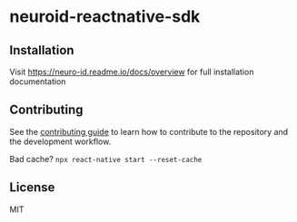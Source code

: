 # neuroid-reactnative-sdk

## Installation

Visit https://neuro-id.readme.io/docs/overview for full installation documentation

## Contributing

See the [contributing guide](CONTRIBUTING.md) to learn how to contribute to the repository and the development workflow.

Bad cache? `npx react-native start --reset-cache`

## License

MIT
